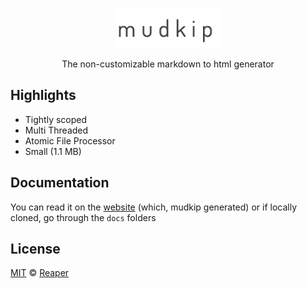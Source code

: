 <p align="center">
  <img src="images/mudkip.png" height="64">
<p align="center">The non-customizable markdown to html generator</p>

## Highlights

- Tightly scoped
- Multi Threaded
- Atomic File Processor
- Small (1.1 MB)

## Documentation

You can read it on the [website](https://mudkip.reaper.im) (which, mudkip generated)
or if locally cloned, go through the `docs` folders

## License

[MIT](/license) &copy; [Reaper](https://github.com/barelyhuman)
